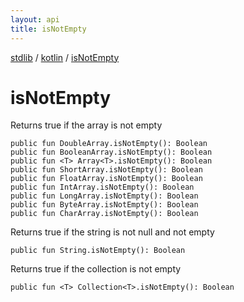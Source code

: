 ```yaml
---
layout: api
title: isNotEmpty
---
```

[stdlib](../index.md) / [kotlin](index.md) / [isNotEmpty](isNotEmpty.md)

# isNotEmpty
Returns true if the array is not empty
```
public fun DoubleArray.isNotEmpty(): Boolean
public fun BooleanArray.isNotEmpty(): Boolean
public fun <T> Array<T>.isNotEmpty(): Boolean
public fun ShortArray.isNotEmpty(): Boolean
public fun FloatArray.isNotEmpty(): Boolean
public fun IntArray.isNotEmpty(): Boolean
public fun LongArray.isNotEmpty(): Boolean
public fun ByteArray.isNotEmpty(): Boolean
public fun CharArray.isNotEmpty(): Boolean
```
Returns true if the string is not null and not empty
```
public fun String.isNotEmpty(): Boolean
```
Returns true if the collection is not empty
```
public fun <T> Collection<T>.isNotEmpty(): Boolean
```

